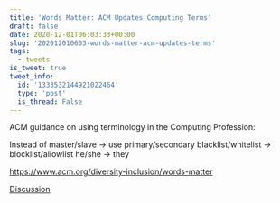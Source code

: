 ```yaml
---
title: 'Words Matter: ACM Updates Computing Terms'
draft: false
date: 2020-12-01T06:03:33+00:00
slug: '202012010603-words-matter-acm-updates-terms'
tags:
  - tweets
is_tweet: true
tweet_info:
  id: '1333532144921022464'
  type: 'post'
  is_thread: False
---
```




ACM guidance on using terminology in the Computing Profession:

Instead of master/slave -&gt; use primary/secondary
blacklist/whitelist -&gt; blocklist/allowlist
he/she -&gt; they

<https://www.acm.org/diversity-inclusion/words-matter>

[Discussion](https://x.com/sytelus/status/1333532144921022464)
